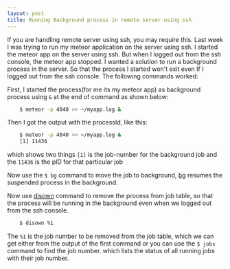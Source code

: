 ```yaml
---
layout: post
title: Running Background process in remote server using ssh
---
```


If you are handling remote server using ssh, you may require this. Last week I was trying to run my meteor application on the server using ssh. I started the meteor app on the server using ssh. But when I logged out from the ssh console, the meteor app stopped. I wanted a solution to run a background process in the server. So that the process I started won't exit even If I logged out from the ssh console. The following commands worked:

First, I started the process(for me its my meteor app) as background process using `&` at the end of command as shown below:

```sh
	$ meteor -p 4040 >> ~/myapp.log &
```
Then I got the output with the processId, like this:

```sh
	$ meteor -p 4040 >> ~/myapp.log &
	[1] 11436
```
which shows two things `[1]` is the job-number for the background job and the `11436` is the pID for that particular job

Now use the `$ bg` command to move the job to background, [bg](http://en.wikipedia.org/wiki/Bg_%28Unix%29) resumes the suspended process in the background.

Now use [disown](http://en.wikipedia.org/wiki/Disown_%28Unix%29) command to remove the process from job table, so that the process will be running in the background even when we logged out from the ssh console. 

```sh
	$ disown %1

```
The `%1` is the job number to be removed from the job table, which we can get either from the output of the first command or you can use the `$ jobs` command to find the job number. which lists the status of all running jobs with their job number.
